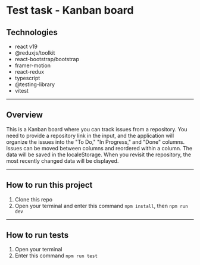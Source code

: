 # Test task - Kanban board

## Technologies

- react v19
- @reduxjs/toolkit
- react-bootstrap/bootstrap
- framer-motion
- react-redux
- typescript
- @testing-library
- vitest

---

## Overview

This is a Kanban board where you can track issues from a repository. You need to provide a repository link in the input, and the application will organize the issues into the "To Do," "In Progress," and "Done" columns. Issues can be moved between columns and reordered within a column. The data will be saved in the localeStorage. When you revisit the repository, the most recently changed data will be displayed.

---

## How to run this project

1. Clone this repo
2. Open your terminal and enter this command `npm install`, then `npm run dev`

---

## How to run tests

1. Open your terminal
2. Enter this command `npm run test`
